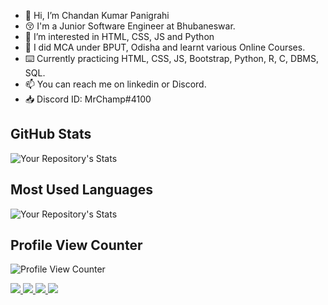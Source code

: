 - 👋 Hi, I’m Chandan Kumar Panigrahi
- 😚 I'm a Junior Software Engineer at Bhubaneswar.
- 👀 I’m interested in HTML, CSS, JS and Python
- 🌱 I did MCA under BPUT, Odisha and learnt various Online Courses.
- ⌨️ Currently practicing HTML, CSS, JS, Bootstrap, Python, R, C, DBMS, SQL.
- 📫 You can reach me on linkedin or Discord.
- 📥 Discord ID: MrChamp#4100


## GitHub Stats
![Your Repository's Stats](https://github-readme-stats.vercel.app/api?username=chandankumarpanigrahi&show_icons=true)

## Most Used Languages
![Your Repository's Stats](https://github-readme-stats.vercel.app/api/top-langs/?username=chandankumarpanigrahi&theme=blue-green)

## Profile View Counter
![Profile View Counter](https://komarev.com/ghpvc/?username=chandankumarpanigrahi)

<a href="https://github.com/chandankumarpanigrahi/github-stats">
<img src="https://github.com/chandankumarpanigrahi/github-stats/blob/master/generated/overview.svg#gh-dark-mode-only" />
<img src="https://github.com/chandankumarpanigrahi/github-stats/blob/master/generated/languages.svg#gh-dark-mode-only" />
<img src="https://github.com/chandankumarpanigrahi/github-stats/blob/master/generated/overview.svg#gh-light-mode-only" />
<img src="https://github.com/chandankumarpanigrahi/github-stats/blob/master/generated/languages.svg#gh-light-mode-only" />
</a>
<!---
chandankumarpanigrahi/chandankumarpanigrahi is a ✨ special ✨ repository because its `README.md` (this file) appears on your GitHub profile.
You can click the Preview link to take a look at your changes.
--->
